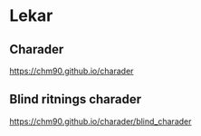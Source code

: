 # Lekar

## Charader
https://chm90.github.io/charader

## Blind ritnings charader
https://chm90.github.io/charader/blind_charader
